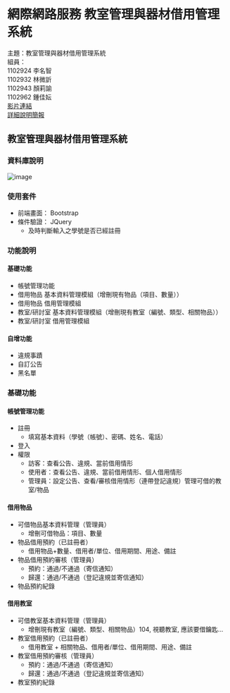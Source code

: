 # 網際網路服務 教室管理與器材借用管理系統
主題：教室管理與器材借用管理系統  
組員：  
1102924 李名智  
1102932 林微訢  
1102943 顏莉諭  
1102962 鍾佳妘  
[影片連結](https://www.youtube.com/watch?v=Ohd8ZbvpZLM&feature=youtu.be)  
[詳細說明簡報](https://github.com/MingChih123/Management_system_proj/blob/main/%E6%95%99%E5%AE%A4%E7%AE%A1%E7%90%86%E8%88%87%E5%99%A8%E6%9D%90%E5%80%9F%E7%94%A8%E7%AE%A1%E7%90%86%E7%B3%BB%E7%B5%B1.pdf)  

##  教室管理與器材借用管理系統
### 資料庫說明
![image](https://github.com/user-attachments/assets/42b157ca-b80e-43c4-8422-85f1fc68f328)  
### 使用套件
- 前端畫面： Bootstrap
- 條件驗證： JQuery
  - 及時判斷輸入之學號是否已經註冊
### 功能說明
#### 基礎功能
- 帳號管理功能
- 借用物品 基本資料管理模組（增刪現有物品（項目、數量））
- 借用物品 借用管理模組
- 教室/研討室 基本資料管理模組（增刪現有教室（編號、類型、相關物品））
- 教室/研討室 借用管理模組
#### 自增功能
- 違規事蹟
- 自訂公告
- 黑名單
### 基礎功能
#### 帳號管理功能
- 註冊
  - 填寫基本資料（學號（帳號）、密碼、姓名、電話）
- 登入
- 權限
  - 訪客：查看公告、違規、當前借用情形
  - 使用者：查看公告、違規、當前借用情形、個人借用情形
  - 管理員：設定公告、查看/審核借用情形（連帶登記違規）管理可借的教室/物品
#### 借用物品
- 可借物品基本資料管理（管理員）
  - 增刪可借物品：項目、數量
- 物品借用預約（已註冊者）
  - 借用物品+數量、借用者/單位、借用期間、用途、備註
- 物品借用預約審核（管理員）
  - 預約：通過/不通過（寄信通知）
  - 歸還：通過/不通過（登記違規並寄信通知）
- 物品預約紀錄

#### 借用教室
- 可借教室基本資料管理（管理員）
  - 增刪現有教室（編號、類型、相關物品）104, 視聽教室, 應該要借鑰匙...
- 教室借用預約（已註冊者）
  - 借用教室 + 相關物品、借用者/單位、借用期間、用途、備註
- 教室借用預約審核（管理員）
  - 預約：通過/不通過（寄信通知）
  - 歸還：通過/不通過（登記違規並寄信通知）
- 教室預約紀錄


